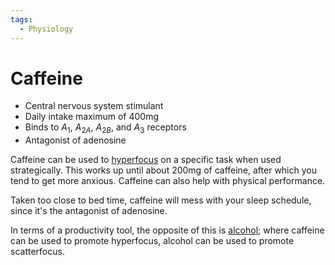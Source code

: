 ```yaml
---
tags:
  - Physiology
---
```


# Caffeine

- Central nervous system stimulant
- Daily intake maximum of 400mg
- Binds to $A_1$, $A_{2A}$, $A_{2B}$, and $A_{3}$ receptors
- Antagonist of adenosine

Caffeine can be used to [hyperfocus](/books/hyperfocus.md) on a specific task
when used strategically. This works up until about 200mg of caffeine, after
which you tend to get more anxious. Caffeine can also help with physical
performance.

Taken too close to bed time, caffeine will mess with your sleep schedule, since
it's the antagonist of adenosine.

In terms of a productivity tool, the opposite of this is
[alcohol](/food/alcohol.md); where caffeine can be used to promote hyperfocus,
alcohol can be used to promote scatterfocus.
